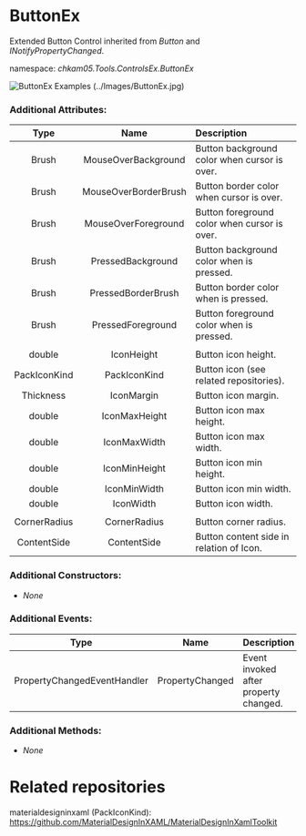 # ButtonEx
Extended Button Control inherited from _Button_ and _INotifyPropertyChanged_.  

namespace: _chkam05.Tools.ControlsEx.ButtonEx_  

![ButtonEx Examples (../Images/ButtonEx.jpg)](../Images/ButtonEx.jpg)  

### Additional Attributes:

| Type   | Name                 | Description |
|:------:|:--------------------:|:------------|
| Brush  | MouseOverBackground  | Button background color when cursor is over. |
| Brush  | MouseOverBorderBrush | Button border color when cursor is over. |
| Brush  | MouseOverForeground  | Button foreground color when cursor is over. |
| Brush  | PressedBackground    | Button background color when is pressed. |
| Brush  | PressedBorderBrush   | Button border color when is pressed. |
| Brush  | PressedForeground    | Button foreground color when is pressed. |
|||
| double       | IconHeight     | Button icon height. |
| PackIconKind | PackIconKind   | Button icon (see related repositories). |
| Thickness    | IconMargin     | Button icon margin. |
| double       | IconMaxHeight  | Button icon max height. |
| double       | IconMaxWidth   | Button icon max width. |
| double       | IconMinHeight  | Button icon min height. |
| double       | IconMinWidth   | Button icon min width. |
| double       | IconWidth      | Button icon width. |
|||
| CornerRadius | CornerRadius   | Button corner radius. |
| ContentSide  | ContentSide    | Button content side in relation of Icon. | 

### Additional Constructors: 

- _None_  

### Additional Events: 

| Type                        | Name             | Description                            |
|:---------------------------:|:----------------:|:---------------------------------------|
| PropertyChangedEventHandler | PropertyChanged  | Event invoked after property changed. |

### Additional Methods: 

- _None_  


# Related repositories 

materialdesigninxaml (PackIconKind): https://github.com/MaterialDesignInXAML/MaterialDesignInXamlToolkit  
